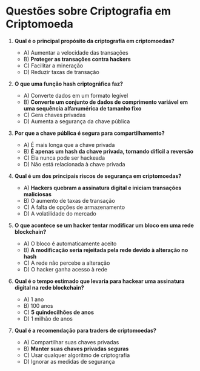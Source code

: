 # Questões sobre Criptografia em Criptomoeda

1. **Qual é o principal propósito da criptografia em criptomoedas?**
   - A) Aumentar a velocidade das transações
   - B) **Proteger as transações contra hackers**
   - C) Facilitar a mineração
   - D) Reduzir taxas de transação

2. **O que uma função hash criptográfica faz?**
   - A) Converte dados em um formato legível
   - B) **Converte um conjunto de dados de comprimento variável em uma sequência alfanumérica de tamanho fixo**
   - C) Gera chaves privadas
   - D) Aumenta a segurança da chave pública

3. **Por que a chave pública é segura para compartilhamento?**
   - A) É mais longa que a chave privada
   - B) **É apenas um hash da chave privada, tornando difícil a reversão**
   - C) Ela nunca pode ser hackeada
   - D) Não está relacionada à chave privada

4. **Qual é um dos principais riscos de segurança em criptomoedas?**
   - A) **Hackers quebram a assinatura digital e iniciam transações maliciosas**
   - B) O aumento de taxas de transação
   - C) A falta de opções de armazenamento
   - D) A volatilidade do mercado

5. **O que acontece se um hacker tentar modificar um bloco em uma rede blockchain?**
   - A) O bloco é automaticamente aceito
   - B) **A modificação seria rejeitada pela rede devido à alteração no hash**
   - C) A rede não percebe a alteração
   - D) O hacker ganha acesso à rede

6. **Qual é o tempo estimado que levaria para hackear uma assinatura digital na rede blockchain?**
   - A) 1 ano
   - B) 100 anos
   - C) **5 quindecilhões de anos**
   - D) 1 milhão de anos

7. **Qual é a recomendação para traders de criptomoedas?**
   - A) Compartilhar suas chaves privadas
   - B) **Manter suas chaves privadas seguras**
   - C) Usar qualquer algoritmo de criptografia
   - D) Ignorar as medidas de segurança
